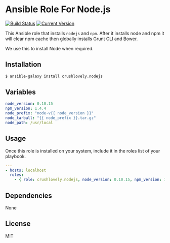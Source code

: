 # Ansible Role For Node.js

[![Build Status](http://img.shields.io/travis/crushlovely/ansible-deploy-user.svg?style=flat)](https://travis-ci.org/crushlovely/ansible-deploy-user)
[![Current Version](http://img.shields.io/github/release/crushlovely/ansible-deploy-user.svg?style=flat)](https://galaxy.ansible.com/list#/roles/1180)

This Ansible role that installs `nodejs` and `npm`.  After it installs node and npm it will clear npm cache then globally installs Grunt CLI and Bower.

We use this to install Node when required.

## Installation

``` bash
$ ansible-galaxy install crushlovely.nodejs
```

## Variables

``` yaml
node_version: 0.10.15
npm_version: 1.4.4
node_prefix: "node-v{{ node_version }}"
node_tarball: "{{ node_prefix }}.tar.gz"
node_path: /usr/local
```

## Usage

Once this role is installed on your system, include it in the roles list of your playbook.

``` yaml
---
- hosts: localhost
  roles:
    - { role: crushlovely.nodejs, node_version: 0.10.15, npm_version: 1.4.4 }
```

## Dependencies

None

## License

MIT